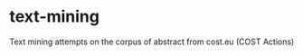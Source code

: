 text-mining
===========

Text mining attempts on the corpus of abstract from cost.eu (COST Actions)
